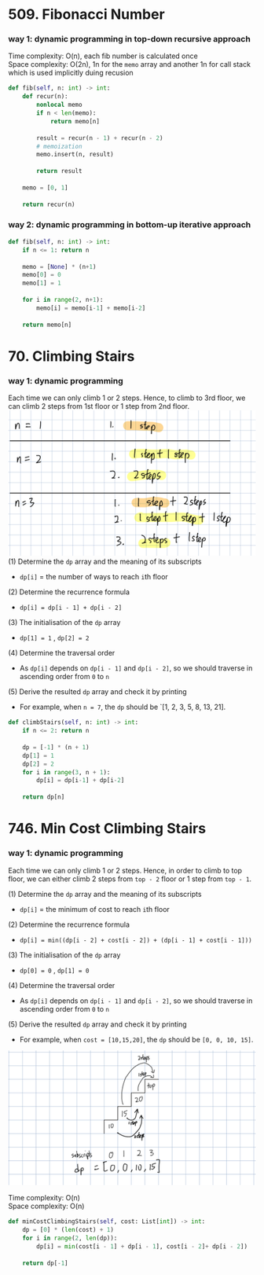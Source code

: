 # 509. Fibonacci Number
### way 1: dynamic programming in top-down recursive approach 
Time complexity: O(n), each fib number is calculated once\
Space complexity: O(2n), 1n for the `memo` array and another 1n for call stack which is used implicitly duing recusion
```PYTHON
def fib(self, n: int) -> int:
    def recur(n):
        nonlocal memo
        if n < len(memo):
            return memo[n]
        
        result = recur(n - 1) + recur(n - 2)
        # memoization
        memo.insert(n, result)

        return result

    memo = [0, 1]

    return recur(n)
```

### way 2: dynamic programming in bottom-up iterative approach 
```PYTHON
def fib(self, n: int) -> int:
    if n <= 1: return n
    
    memo = [None] * (n+1)
    memo[0] = 0
    memo[1] = 1

    for i in range(2, n+1):
        memo[i] = memo[i-1] + memo[i-2]

    return memo[n]
```

# 70. Climbing Stairs
### way 1: dynamic programming
Each time we can only climb 1 or 2 steps. Hence, to climb to 3rd floor, we can climb 2 steps from 1st floor or 1 step from 2nd floor.
![](./images/20230314213530.png)
(1) Determine the `dp` array and the meaning of its subscripts
- `dp[i]` = the number of ways to reach `i`th floor

(2) Determine the recurrence formula
- `dp[i] = dp[i - 1] + dp[i - 2]`

(3) The initialisation of the `dp` array
- `dp[1] = 1` , `dp[2] = 2`

(4) Determine the traversal order
- As `dp[i]` depends on `dp[i - 1]` and `dp[i - 2]`, so we should traverse in ascending order from `0` to `n`

(5) Derive the resulted `dp` array and check it by printing
- For example, when `n = 7`, the `dp` should be `[1, 2, 3, 5, 8, 13, 21].

```PYTHON
def climbStairs(self, n: int) -> int:
    if n <= 2: return n

    dp = [-1] * (n + 1)
    dp[1] = 1
    dp[2] = 2
    for i in range(3, n + 1):
        dp[i] = dp[i-1] + dp[i-2]

    return dp[n]
```

# 746. Min Cost Climbing Stairs
### way 1: dynamic programming
Each time we can only climb 1 or 2 steps. Hence, in order to climb to top floor, we can either climb 2 steps from `top - 2` floor or 1 step from `top - 1`.

(1) Determine the `dp` array and the meaning of its subscripts
- `dp[i]` = the minimum of cost to reach `i`th floor

(2) Determine the recurrence formula
- `dp[i] = min((dp[i - 2] + cost[i - 2]) + (dp[i - 1] + cost[i - 1]))`

(3) The initialisation of the `dp` array
- `dp[0] = 0` , `dp[1] = 0`

(4) Determine the traversal order
- As `dp[i]` depends on `dp[i - 1]` and `dp[i - 2]`, so we should traverse in ascending order from `0` to `n`

(5) Derive the resulted `dp` array and check it by printing
- For example, when `cost = [10,15,20]`, the `dp` should be `[0, 0, 10, 15]`.

![](./images/20230315113107.png)

Time complexity: O(n)\
Space complexity: O(n)
```PYTHON
def minCostClimbingStairs(self, cost: List[int]) -> int:
    dp = [0] * (len(cost) + 1)
    for i in range(2, len(dp)):
        dp[i] = min(cost[i - 1] + dp[i - 1], cost[i - 2]+ dp[i - 2]) 

    return dp[-1]
```